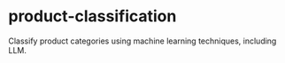# product-classification
Classify product categories using machine learning techniques, including LLM.
